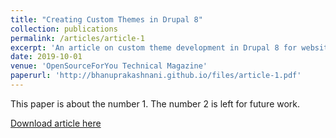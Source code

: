 ```yaml
---
title: "Creating Custom Themes in Drupal 8"
collection: publications
permalink: /articles/article-1
excerpt: 'An article on custom theme development in Drupal 8 for websites explaining the Drupal 8 theme structures and simple way to create one theme.'
date: 2019-10-01
venue: 'OpenSourceForYou Technical Magazine'
paperurl: 'http://bhanuprakashnani.github.io/files/article-1.pdf'
---
```

This paper is about the number 1. The number 2 is left for future work.

[Download article here](http://bhanuprakashnani.github.io/files/article-1.pdf)
